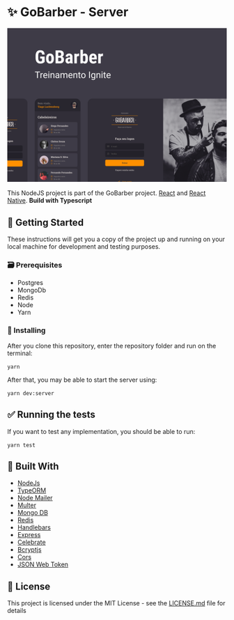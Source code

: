 # :sparkles: GoBarber - Server

<p align="center">
  <img alt="Capa" src="https://github.com/twistershark/server-gobarber/blob/master/docs/capa.png" />
</p>

This NodeJS project is part of the GoBarber project. [React](https://github.com/twistershark/web-gobarber) and [React Native](https://github.com/twistershark/GoBarber-React-Native).
**Build with Typescript**

## :rocket: Getting Started

These instructions will get you a copy of the project up and running on your local machine for development and testing purposes.

### :card_file_box: Prerequisites

* Postgres
* MongoDb
* Redis
* Node
* Yarn


### :construction: Installing

After you clone this repository, enter the repository folder and run on the terminal:
```
yarn
```

After that, you may be able to start the server using:

```
yarn dev:server
```

## :white_check_mark: Running the tests

If you want to test any implementation, you should be able to run:

```
yarn test
```


## :hammer: Built With

* [NodeJs](https://nodejs.org/en/)
* [TypeORM](https://typeorm.io/#/)
* [Node Mailer](https://nodemailer.com/about/)
* [Multer](https://github.com/expressjs/multer)
* [Mongo DB](https://www.mongodb.com/)
* [Redis](https://redis.io/)
* [Handlebars](https://handlebarsjs.com/)
* [Express](https://expressjs.com/pt-br/)
* [Celebrate](https://github.com/arb/celebrate)
* [Bcryptjs](https://www.npmjs.com/package/bcryptjs)
* [Cors](https://developer.mozilla.org/pt-BR/docs/Web/HTTP/CORS)
* [JSON Web Token](https://jwt.io/)

## :page_facing_up: License

This project is licensed under the MIT License - see the [LICENSE.md](https://github.com/twistershark/db-and-file-upload-on-nodejs/blob/master/LICENSE) file for details



